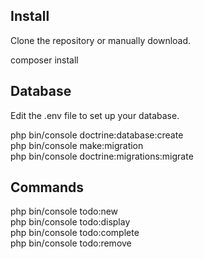 ## Install

Clone the repository or manually download.

composer install

## Database

Edit the .env file to set up your database.

php bin/console doctrine:database:create  
php bin/console make:migration  
php bin/console doctrine:migrations:migrate

## Commands

php bin/console todo:new  
php bin/console todo:display  
php bin/console todo:complete  
php bin/console todo:remove
